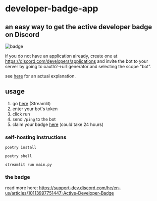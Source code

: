 # developer-badge-app
## an easy way to get the active developer badge on Discord
![badge](https://github.com/0dm/developer-badge-app/assets/57018940/bc64bda9-749b-466d-81f0-95732aef3aa3)


if you do not have an application already, create one at https://discord.com/developers/applications and invite the bot to your server by going to oauth2->url generator and selecting the scope "bot". 

see [here](https://support-dev.discord.com/hc/en-us/articles/10113997751447-Active-Developer-Badge) for an actual explanation.

## usage
1. go [here](https://discord-dev.streamlit.app) (Streamlit)
2. enter your bot's token
3. click run
4. send `/ping` to the bot
5. claim your badge [here](https://discord.com/developers/active-developer) (could take 24 hours)

### self-hosting instructions
`poetry install`

`poetry shell`

`streamlit run main.py`

### the badge
read more here: https://support-dev.discord.com/hc/en-us/articles/10113997751447-Active-Developer-Badge
